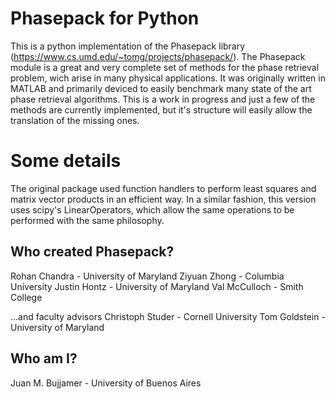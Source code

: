# Phasepack for Python

This is a python implementation of the Phasepack library (https://www.cs.umd.edu/~tomg/projects/phasepack/).
The Phasepack module is a great and very complete set of methods for the phase retrieval problem, wich arise in many physical applications. It  was originally written in MATLAB and primarily deviced to easily benchmark many state of the art phase retrieval algorithms.
This is a work in progress and just a few of the methods are currently implemented, but it's structure will easily allow the translation of the missing ones. 

# Some details

The original package used function handlers to perform least squares and matrix vector products in an efficient way. In a similar fashion, this version uses scipy's LinearOperators, which allow the same operations to be performed with the same philosophy.

## Who created Phasepack?

Rohan Chandra - University of Maryland 
Ziyuan Zhong - Columbia University 
Justin Hontz - University of Maryland 
Val McCulloch - Smith College

…and faculty advisors
Christoph Studer - Cornell University 
Tom Goldstein - University of Maryland 

## Who am I?

Juan M. Bujjamer - University of Buenos Aires
